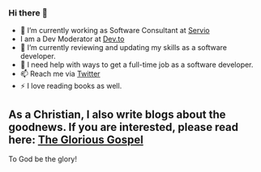 ### Hi there 👋


- 🔭 I’m currently working as Software Consultant at [Servio](https://www.servio.com.au/)
- I am a Dev Moderator at [Dev.to](https://dev.to/jeffchavez_dev)
- 🌱 I’m currently reviewing and updating my skills as a software developer.
- 🤔 I need help with ways to get a full-time job as a software developer.
- 📫 Reach me via [Twitter](https://twitter.com/1689Jeffchavez)
- ⚡ I love reading books as well. 


## As a Christian, I also write blogs about the goodnews. If you are interested, please read here: [The Glorious Gospel](https://heraldofgraceliterature.wordpress.com/2021/03/04/the-glorious-gospel/)

To God be the glory! 
<!--
**jeffchavez-dev/jeffchavez-dev** is a ✨ _special_ ✨ repository because its `README.md` (this file) appears on your GitHub profile.

-->
